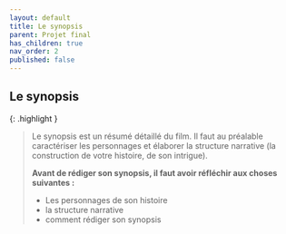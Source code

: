 ```yaml
---
layout: default
title: Le synopsis
parent: Projet final
has_children: true
nav_order: 2
published: false
---
```

## Le synopsis

{: .highlight }
>Le synopsis est un résumé détaillé du film. Il faut au préalable caractériser les personnages et élaborer la structure narrative (la construction de votre histoire, de son intrigue).
>
>**Avant de rédiger son synopsis, il faut avoir réfléchir aux choses suivantes :** 
>- Les personnages de son histoire
>- la structure narrative
>- comment rédiger son synopsis